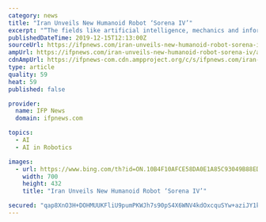 ```yaml
---
category: news
title: "Iran Unveils New Humanoid Robot ‘Sorena IV’"
excerpt: "“The fields like artificial intelligence, mechanics and information technology will affect the future of the world,” the vice president noted, calling for efforts to promote those areas of science inside Iran. In addition to the team that has manufactured Sorena IV, three other Iranian knowledge-based companies are working on social robots ..."
publishedDateTime: 2019-12-15T12:13:00Z
sourceUrl: https://ifpnews.com/iran-unveils-new-humanoid-robot-sorena-iv
ampUrl: https://ifpnews.com/iran-unveils-new-humanoid-robot-sorena-iv/amp
cdnAmpUrl: https://ifpnews-com.cdn.ampproject.org/c/s/ifpnews.com/iran-unveils-new-humanoid-robot-sorena-iv/amp
type: article
quality: 59
heat: 59
published: false

provider:
  name: IFP News
  domain: ifpnews.com

topics:
  - AI
  - AI in Robotics

images:
  - url: https://www.bing.com/th?id=ON.10B4F10AFCE58DA0E1A85C93049B88ED
    width: 700
    height: 432
    title: "Iran Unveils New Humanoid Robot ‘Sorena IV’"

secured: "qap8XnO3H+DOHMUUKFliU9pumPKWJh7s90pS4X6WNV4kdOxcquSYw+aziJY1kwKs1RogFBIKuJozCVtK2GJ6KVidgAM0D+C+OO8JRsaitAILVZDhChcbFCNgM4r1fXIc3jnydQzJmR96B+CbyMrH40ksnkNrJ/pDaN9bQDU++5r52BU47EQI38Cmbvt3LOwyPZ+esqgSNYwakwCPJmvv2wZsKqnJgETDuGUepdmTcnjkEGIWJ9Q4tpnghKHdKrCzX+JnI/E9dcPnh5mktrCCiw==;wyvFIgarGmn9PlL1085x2g=="
---
```


